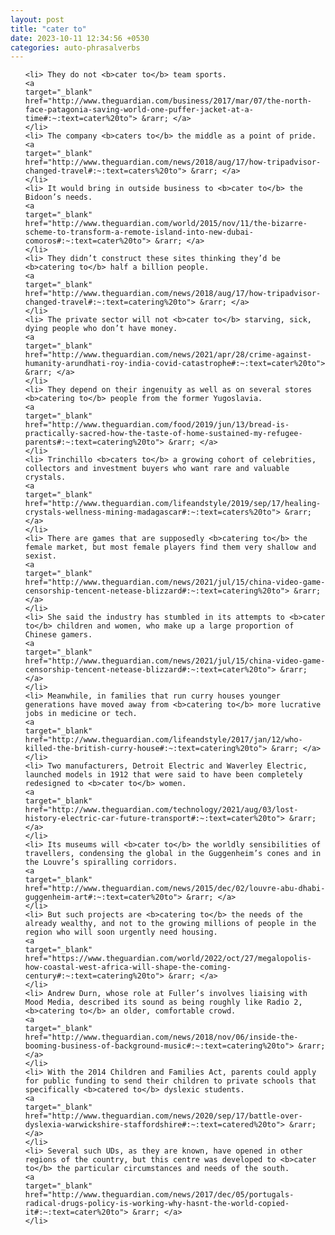 ```yaml
---
layout: post
title: "cater to"
date: 2023-10-11 12:34:56 +0530
categories: auto-phrasalverbs
---
```

<ol>

    <li> They do not <b>cater to</b> team sports.
    <a 
    target="_blank" 
    href="http://www.theguardian.com/business/2017/mar/07/the-north-face-patagonia-saving-world-one-puffer-jacket-at-a-time#:~:text=cater%20to"> &rarr; </a>
    </li>
    <li> The company <b>caters to</b> the middle as a point of pride.
    <a 
    target="_blank" 
    href="http://www.theguardian.com/news/2018/aug/17/how-tripadvisor-changed-travel#:~:text=caters%20to"> &rarr; </a>
    </li>
    <li> It would bring in outside business to <b>cater to</b> the Bidoon’s needs.
    <a 
    target="_blank" 
    href="http://www.theguardian.com/world/2015/nov/11/the-bizarre-scheme-to-transform-a-remote-island-into-new-dubai-comoros#:~:text=cater%20to"> &rarr; </a>
    </li>
    <li> They didn’t construct these sites thinking they’d be <b>catering to</b> half a billion people.
    <a 
    target="_blank" 
    href="http://www.theguardian.com/news/2018/aug/17/how-tripadvisor-changed-travel#:~:text=catering%20to"> &rarr; </a>
    </li>
    <li> The private sector will not <b>cater to</b> starving, sick, dying people who don’t have money.
    <a 
    target="_blank" 
    href="http://www.theguardian.com/news/2021/apr/28/crime-against-humanity-arundhati-roy-india-covid-catastrophe#:~:text=cater%20to"> &rarr; </a>
    </li>
    <li> They depend on their ingenuity as well as on several stores <b>catering to</b> people from the former Yugoslavia.
    <a 
    target="_blank" 
    href="http://www.theguardian.com/food/2019/jun/13/bread-is-practically-sacred-how-the-taste-of-home-sustained-my-refugee-parents#:~:text=catering%20to"> &rarr; </a>
    </li>
    <li> Trinchillo <b>caters to</b> a growing cohort of celebrities, collectors and investment buyers who want rare and valuable crystals.
    <a 
    target="_blank" 
    href="http://www.theguardian.com/lifeandstyle/2019/sep/17/healing-crystals-wellness-mining-madagascar#:~:text=caters%20to"> &rarr; </a>
    </li>
    <li> There are games that are supposedly <b>catering to</b> the female market, but most female players find them very shallow and sexist.
    <a 
    target="_blank" 
    href="http://www.theguardian.com/news/2021/jul/15/china-video-game-censorship-tencent-netease-blizzard#:~:text=catering%20to"> &rarr; </a>
    </li>
    <li> She said the industry has stumbled in its attempts to <b>cater to</b> children and women, who make up a large proportion of Chinese gamers.
    <a 
    target="_blank" 
    href="http://www.theguardian.com/news/2021/jul/15/china-video-game-censorship-tencent-netease-blizzard#:~:text=cater%20to"> &rarr; </a>
    </li>
    <li> Meanwhile, in families that run curry houses younger generations have moved away from <b>catering to</b> more lucrative jobs in medicine or tech.
    <a 
    target="_blank" 
    href="http://www.theguardian.com/lifeandstyle/2017/jan/12/who-killed-the-british-curry-house#:~:text=catering%20to"> &rarr; </a>
    </li>
    <li> Two manufacturers, Detroit Electric and Waverley Electric, launched models in 1912 that were said to have been completely redesigned to <b>cater to</b> women.
    <a 
    target="_blank" 
    href="http://www.theguardian.com/technology/2021/aug/03/lost-history-electric-car-future-transport#:~:text=cater%20to"> &rarr; </a>
    </li>
    <li> Its museums will <b>cater to</b> the worldly sensibilities of travellers, condensing the global in the Guggenheim’s cones and in the Louvre’s spiralling corridors.
    <a 
    target="_blank" 
    href="http://www.theguardian.com/news/2015/dec/02/louvre-abu-dhabi-guggenheim-art#:~:text=cater%20to"> &rarr; </a>
    </li>
    <li> But such projects are <b>catering to</b> the needs of the already wealthy, and not to the growing millions of people in the region who will soon urgently need housing.
    <a 
    target="_blank" 
    href="https://www.theguardian.com/world/2022/oct/27/megalopolis-how-coastal-west-africa-will-shape-the-coming-century#:~:text=catering%20to"> &rarr; </a>
    </li>
    <li> Andrew Durn, whose role at Fuller’s involves liaising with Mood Media, described its sound as being roughly like Radio 2, <b>catering to</b> an older, comfortable crowd.
    <a 
    target="_blank" 
    href="http://www.theguardian.com/news/2018/nov/06/inside-the-booming-business-of-background-music#:~:text=catering%20to"> &rarr; </a>
    </li>
    <li> With the 2014 Children and Families Act, parents could apply for public funding to send their children to private schools that specifically <b>catered to</b> dyslexic students.
    <a 
    target="_blank" 
    href="http://www.theguardian.com/news/2020/sep/17/battle-over-dyslexia-warwickshire-staffordshire#:~:text=catered%20to"> &rarr; </a>
    </li>
    <li> Several such UDs, as they are known, have opened in other regions of the country, but this centre was developed to <b>cater to</b> the particular circumstances and needs of the south.
    <a 
    target="_blank" 
    href="http://www.theguardian.com/news/2017/dec/05/portugals-radical-drugs-policy-is-working-why-hasnt-the-world-copied-it#:~:text=cater%20to"> &rarr; </a>
    </li>